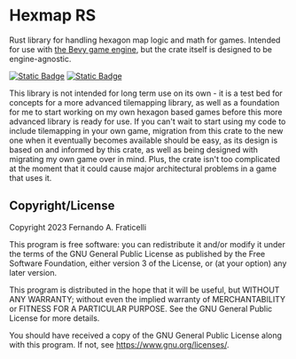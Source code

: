 # Hexmap RS

Rust library for handling hexagon map logic and math for games. Intended for use with [the Bevy game engine](https://bevyengine.org/), but the crate itself is designed to be engine-agnostic.

[![Static Badge](https://img.shields.io/badge/Patreon-NandoGamedev-FF424D?logo=patreon)](https://www.patreon.com/NandoGamedev)
[![Static Badge](https://img.shields.io/badge/Ko--Fi-nando__gamedev-FF5E5B?logo=ko-fi)](https://ko-fi.com/nando_gamedev)

This library is not intended for long term use on its own - it is a test bed for concepts for a more advanced tilemapping library, as well as a foundation for me to start working on my own hexagon based games before this more advanced library is ready for use. If you can't wait to start using my code to include tilemapping in your own game, migration from this crate to the new one when it eventually becomes available should be easy, as its design is based on and informed by this crate, as well as being designed with migrating my own game over in mind. Plus, the crate isn't too complicated at the moment that it could cause major architectural problems in a game that uses it.

## Copyright/License

Copyright 2023 Fernando A. Fraticelli

This program is free software: you can redistribute it and/or modify it under the terms of the GNU General Public License as published by the Free Software Foundation, either version 3 of the License, or (at your option) any later version.

This program is distributed in the hope that it will be useful, but WITHOUT ANY WARRANTY; without even the implied warranty of MERCHANTABILITY or FITNESS FOR A PARTICULAR PURPOSE. See the GNU General Public License for more details.

You should have received a copy of the GNU General Public License along with this program. If not, see <https://www.gnu.org/licenses/>. 
